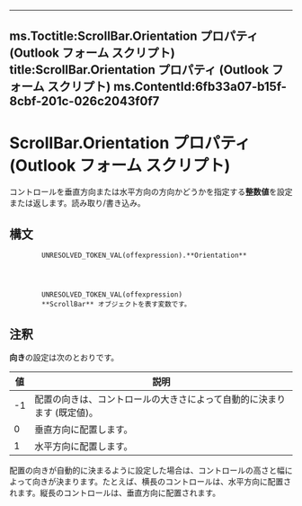 

---
ms.Toctitle:ScrollBar.Orientation プロパティ (Outlook フォーム スクリプト)
title:ScrollBar.Orientation プロパティ (Outlook フォーム スクリプト)
ms.ContentId:6fb33a07-b15f-8cbf-201c-026c2043f0f7
---
# ScrollBar.Orientation プロパティ (Outlook フォーム スクリプト)




コントロールを垂直方向または水平方向の方向かどうかを指定する**整数値**を設定または返します。読み取り/書き込み。

## 構文

            UNRESOLVED_TOKEN_VAL(offexpression).**Orientation**




            UNRESOLVED_TOKEN_VAL(offexpression)
            **ScrollBar** オブジェクトを表す変数です。



## 注釈
**向き**の設定は次のとおりです。

|**値**|**説明**|
|---|---|
|-1|配置の向きは、コントロールの大きさによって自動的に決まります (既定値)。|
|0|垂直方向に配置します。|
|1|水平方向に配置します。|



配置の向きが自動的に決まるように設定した場合は、コントロールの高さと幅によって向きが決まります。たとえば、横長のコントロールは、水平方向に配置されます。縦長のコントロールは、垂直方向に配置されます。




